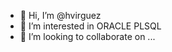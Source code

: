 - 👋 Hi, I’m @hvirguez
- 👀 I’m interested in ORACLE PLSQL
- 💞️ I’m looking to collaborate on ...


<!---
hvirguez/hvirguez is a ✨ special ✨ repository because its `README.md` (this file) appears on your GitHub profile.
You can click the Preview link to take a look at your changes.
--->
